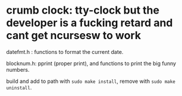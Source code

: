 # crumb clock: tty-clock but the developer is a fucking retard and cant get ncursesw to work

datefmt.h :  functions to format the current date.

blocknum.h:  pprint (proper print), and functions to print the big funny numbers.




build and add to path with ``sudo make install``, remove with ``sudo make uninstall``.
